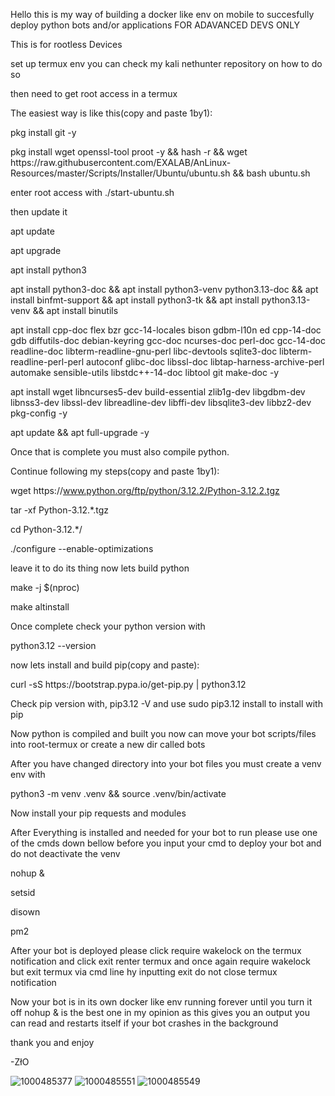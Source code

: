 Hello this is my way of building a docker like env on mobile to succesfully deploy python bots and/or applications FOR ADAVANCED DEVS ONLY

This is for rootless Devices

set up termux env you can check my kali nethunter repository on how to do so 

then need to get root access in a termux

The easiest way is like this(copy and paste 1by1):

pkg install git -y

pkg install wget openssl-tool proot -y && hash -r && wget https://<i></i>raw.githubusercontent.com/EXALAB/AnLinux-Resources/master/Scripts/Installer/Ubuntu/ubuntu.sh && bash ubuntu.sh

enter root access with ./start-ubuntu.sh

then update it 

apt update

apt upgrade

apt install python3

apt install python3-doc && apt install python3-venv     python3.13-doc && apt install binfmt-support && apt install python3-tk && apt install python3.13-venv && apt install binutils

apt install cpp-doc flex bzr gcc-14-locales bison gdbm-l10n ed cpp-14-doc gdb diffutils-doc debian-keyring gcc-doc ncurses-doc perl-doc gcc-14-doc readline-doc libterm-readline-gnu-perl libc-devtools sqlite3-doc libterm-readline-perl-perl autoconf glibc-doc libssl-doc libtap-harness-archive-perl automake sensible-utils libstdc++-14-doc libtool git make-doc -y

apt install wget libncurses5-dev build-essential zlib1g-dev libgdbm-dev libnss3-dev libssl-dev libreadline-dev libffi-dev libsqlite3-dev libbz2-dev pkg-config -y

apt update && apt full-upgrade -y

Once that is complete you must also compile python.

Continue following my steps(copy and paste 1by1):

wget https://<i></i>www.python.org/ftp/python/3.12.2/Python-3.12.2.tgz

tar -xf Python-3.12.*.tgz

cd Python-3.12.*/

./configure --enable-optimizations

leave it to do its thing now lets build python

make -j $(nproc)

make altinstall

Once complete check your python version with

python3.12 --version

now lets install and build pip(copy and paste):

curl -sS https://<i></i>bootstrap.pypa.io/get-pip.py | python3.12

Check pip version with, pip3.12 -V and use sudo pip3.12 install to install with pip

Now python is compiled and built you now can move your bot scripts/files into root-termux or create a new dir called bots

After you have changed directory into your bot files you must create a venv env with 

python3 -m venv .venv && source .venv/bin/activate

Now install your pip requests and modules 

After Everything is installed and needed for your bot to run please use one of the cmds down bellow before you input your cmd to deploy your bot and do not deactivate the venv

nohup &

setsid

disown

pm2

After your bot is deployed please click require wakelock on the termux notification and click exit renter termux and once again require wakelock but exit termux via cmd line hy inputting exit do not close termux notification

Now your bot is in its own docker like env running forever until you turn it off nohup & is the best one in my opinion as this gives you an output you can read and restarts itself if your bot crashes in the background


thank you and enjoy

-ZłO

![1000485377](https://github.com/user-attachments/assets/487db380-9c2a-4d31-92bf-2b2c91dab1ab)
![1000485551](https://github.com/user-attachments/assets/183adcbd-8696-446e-b6cd-7ae95fa59db1)
![1000485549](https://github.com/user-attachments/assets/13db350b-7f09-4d11-b197-9d6320fd065f)
